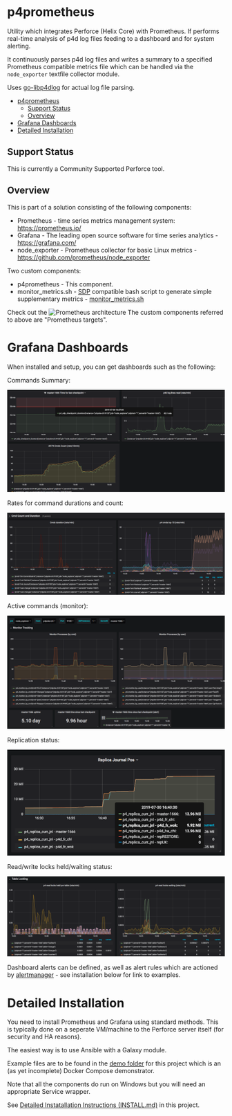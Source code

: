# p4prometheus

Utility which integrates Perforce (Helix Core) with Prometheus. If performs real-time analysis of p4d log files feeding to a dashboard and for system alerting.

It continuously parses p4d log files and writes a summary to 
a specified Prometheus compatible metrics file which can be handled via the `node_exporter`
textfile collector module.

Uses [go-libp4dlog](https://github.com/rcowham/go-libp4dlog) for actual log file parsing.

- [p4prometheus](#p4prometheus)
  - [Support Status](#support-status)
  - [Overview](#overview)
- [Grafana Dashboards](#grafana-dashboards)
- [Detailed Installation](#detailed-installation)

## Support Status

This is currently a Community Supported Perforce tool.

## Overview

This is part of a solution consisting of the following components:

* Prometheus - time series metrics management system: https://prometheus.io/
* Grafana - The leading open source software for time series analytics - https://grafana.com/
* node_exporter - Prometheus collector for basic Linux metrics - https://github.com/prometheus/node_exporter

Two custom components:

* p4prometheus - This component.
* monitor_metrics.sh - [SDP](https://swarm.workshop.perforce.com/projects/perforce-software-sdp) compatible bash script to generate simple supplementary metrics - [monitor_metrics.sh](demo/monitor_metrics.sh)

Check out the ![Prometheus architecture](https://prometheus.io/assets/architecture.png)
The custom components referred to above are "Prometheus targets".

# Grafana Dashboards

When installed and setup, you can get dashboards such as the following:

Commands Summary:

![Commands Summary](images/p4stats_cmds_summary.png)

Rates for command durations and count:

![Commands](images/p4stats_cmds.png)

Active commands (monitor):

![Commands](images/p4stats_monitor.png)

Replication status:

![Commands](images/p4stats_replication.png)

Read/write locks held/waiting status:

![Commands](images/p4stats_table_read_locks.png)

Dashboard alerts can be defined, as well as alert rules which are actioned by [alertmanager](https://prometheus.io/docs/alerting/alertmanager/) - see installation below for link to examples.

# Detailed Installation

You need to install Prometheus and Grafana using standard methods. This is typically done on a seperate VM/machine to the Perforce server itself (for security and HA reasons).

The easiest way is to use Ansible with a Galaxy module.

Example files are to be found in the [demo folder](demo/) for this project which is an (as yet incomplete) Docker Compose demonstrator.

Note that all the components do run on Windows but you will need an appropriate Service wrapper.

See [Detailed Instatallation Instructions (INSTALL.md)](INSTALL.md) in this project.
